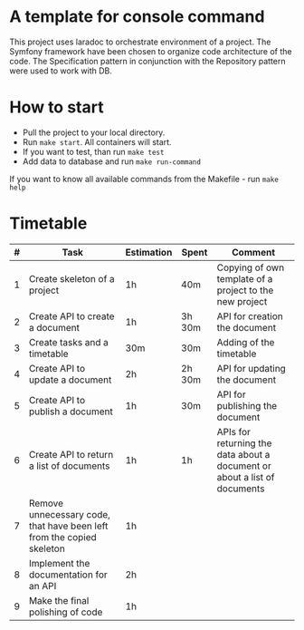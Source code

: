 A template for console command
===

This project uses laradoc to orchestrate environment of a project. 
The Symfony framework have been chosen to organize code architecture of the code. 
The Specification pattern in conjunction with the Repository pattern were used to work with DB. 
   

How to start 
===
* Pull the project to your local directory.
* Run `make start`. All containers will start.
* If you want to test, than run `make test`
* Add data to database and run `make run-command`

If you want to know all available commands from the Makefile - run `make help`  


Timetable
==

| # | Task     | Estimation | Spent | Comment |
|---|----------|----|-----|-------|
| 1 | Create skeleton of a project | 1h | 40m | Copying of own template of a project to the new project |
| 2 | Create API to create a document | 1h | 3h 30m | API for creation the document |
| 3 | Create tasks and a timetable | 30m | 30m | Adding of the timetable |
| 4 | Create API to update a document | 2h |2h 30m |  API for updating the document |
| 5 | Create API to publish a document | 1h | 30m | API for publishing the document |
| 6 | Create API to return a list of documents | 1h | 1h | APIs for returning the data about a document or about a list of documents |
| 7 | Remove unnecessary code, that have been left from the copied skeleton | 1h | | |
| 8 | Implement the documentation for an API | 2h | | |
| 9 | Make the final polishing of code | 1h | | |
